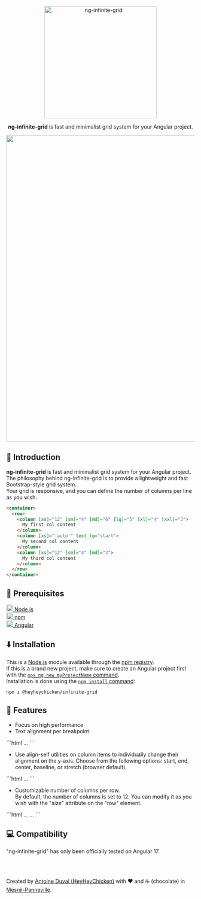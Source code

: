 <div align="center">

<img src="https://raw.githubusercontent.com/HeyHeyChicken/ng-infinite-grid/main/.github/logo.png" alt="ng-infinite-grid" width="300">

**ng-infinite-grid** is fast and minimalist grid system for your Angular project.<br>
</div>
<div align="center">
<img width="820px" src="https://raw.githubusercontent.com/HeyHeyChicken/ng-infinite-grid/main/.github/video.gif">
</div>

## 👋 Introduction

**ng-infinite-grid** is fast and minimalist grid system for your Angular project.<br>
The philosophy behind ng-infinite-grid is to provide a lightweight and fast Bootstrap-style grid system.<br>
Your grid is responsive, and you can define the number of columns per line as you wish.<br>
```html
<container>
  <row>
    <column [xs]="12" [sm]="4" [md]="6" [lg]="5" [xl]="4" [xxl]="3">
      My first col content
    </column>
    <column [xs]="'auto'" text_lg="start">
      My second col content
    </column>
    <column [xs]="12" [sm]="4" [md]="2">
      My third col content
    </column>
  </row>
</container>
```

## 🔧 Prerequisites

[<img src="https://raw.githubusercontent.com/HeyHeyChicken/ng-infinite-grid/main/.github/nodeJSLogo.png" width="18" /> Node.js](//nodejs.org/)<br/>
[<img src="https://raw.githubusercontent.com/HeyHeyChicken/ng-infinite-grid/main/.github/npmLogo.png" width="18" /> npm](//npmjs.com/)<br/>
[<img src="https://raw.githubusercontent.com/HeyHeyChicken/ng-infinite-grid/main/.github/angularLogo.png" width="18" /> Angular](//angular.io/)<br/>

## ⬇️ Installation

This is a [Node.js](//nodejs.org/en/) module available through the [npm registry](//www.npmjs.com/).<br>
If this is a brand new project, make sure to create an Angular project first with the [`npx ng new myProjectName` command](//angular.io/tutorial/tour-of-heroes/toh-pt0).<br>
Installation is done using the [`npm install` command](//docs.npmjs.com/getting-started/installing-npm-packages-locally):

```console
npm i @heyheychicken/infinite-grid
```

## 💼 Features

<ul>
  <li>Focus on high performance</li>
  <li>Text alignment per breakpoint</li>
</ul>
```html
<container>
  <row>
    <column [text_xs]="'start'" [text_md]="'center'" [text_xl]="'end'">
      ...
    </column>
  </row>
</container>
```

<ul>
  <li>Use align-self utilities on column items to individually change their alignment on the y-axis. Choose from the following options: start, end, center, baseline, or stretch (browser default).</li>
</ul>
```html
<container>
  <row>
    <column [align_self_sm]="'start'" [align_self_lg]="'baseline'" [align_self_xxl]="'end'">
      ...
    </column>
  </row>
</container>
```

<ul>
  <li>Customizable number of columns per row.<br/>By default, the number of columns is set to 12. You can modify it as you wish with the "size" attribute on the "row" element.</li>
</ul>
```html
<container>
  <row [size]="24">
    <column [xs]="16">
      ...
    </column>
    <column [xs]="8">
      ...
    </column>
  </row>
</container>
```

## 💻 Compatibility

"ng-infinite-grid" has only been officially tested on Angular 17.

<br>
<br>

Created by [Antoine Duval (HeyHeyChicken)](//antoine.cuffel.fr) with ❤ and ☕ (chocolate) in [Mesnil-Panneville](//en.wikipedia.org/wiki/Mesnil-Panneville).
